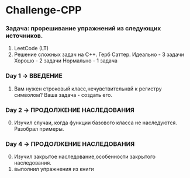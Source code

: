 # Challenge-CPP
### Задача: прорешивание упражнений из следующих источников.
1. LeetCode (LT)
2. Решение сложных задач на C++. Герб Саттер.
Идеально - 3 задачи 
Хорошо - 2 задачи 
Нормально - 1 задача


### Day 1 -> ВВЕДЕНИЕ

1. Вам нужен строковый класс,нечувствительнвй к регистру символом? Ваша задача - создать его.


### Day 2 -> ПРОДОЛЖЕНИЕ НАСЛЕДОВАНИЯ

0. Изучил случаи, когда функции базового класса не наследуются. Разобрал примеры.


### Day 4 -> ПРОДОЛЖЕНИЕ НАСЛЕДОВАНИЯ
0. Изучил закрытое наследование,особенности закрытого наследования. 
1. выполнил упражнения из книги
